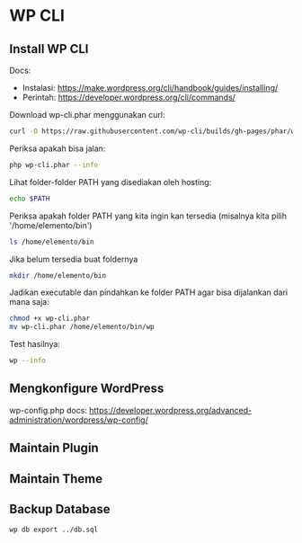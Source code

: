 # WP CLI

## Install WP CLI

Docs: 
- Instalasi: https://make.wordpress.org/cli/handbook/guides/installing/
- Perintah: https://developer.wordpress.org/cli/commands/


Download wp-cli.phar menggunakan curl:
```bash
curl -O https://raw.githubusercontent.com/wp-cli/builds/gh-pages/phar/wp-cli.phar
```

Periksa apakah bisa jalan:
```bash
php wp-cli.phar --info
```

Lihat folder-folder PATH yang disediakan oleh hosting:
```bash
echo $PATH
```

Periksa apakah folder PATH yang kita ingin kan tersedia (misalnya kita pilih '/home/elemento/bin')
```bash
ls /home/elemento/bin
```

Jika belum tersedia buat foldernya
```bash
mkdir /home/elemento/bin
```

Jadikan executable dan pindahkan ke folder PATH agar bisa dijalankan dari mana saja:
```bash
chmod +x wp-cli.phar
mv wp-cli.phar /home/elemento/bin/wp
```

Test hasilnya:
```bash
wp --info
```


## Mengkonfigure WordPress
wp-config.php docs: https://developer.wordpress.org/advanced-administration/wordpress/wp-config/

## Maintain Plugin

## Maintain Theme


## Backup Database
```bash
wp db export ../db.sql
```
